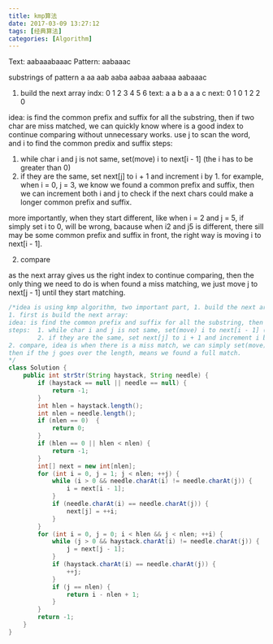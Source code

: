 ```yaml
---
title: kmp算法
date: 2017-03-09 13:27:12
tags: [经典算法]
categories: [Algorithm]
---
```

Text: aabaaabaaac
Pattern: aabaaac

substrings of pattern
a
aa
aab
aaba
aabaa
aabaaa
aabaaac

1. build the next array
indx: 0 1 2 3 4 5 6
text: a a b a a a c
next: 0 1 0 1 2 2 0

idea: is find the common prefix and suffix for all the substring, then if two char are miss matched, we can quickly know where is a good index to continue comparing without unnecessary works.
use j to scan the word, and i to find the common predix and suffix
steps:  
1. while char i and j is not same, set(move) i to next[i - 1] (the i has to be greater than 0)
2. if they are the same, set next[j] to i + 1 and increment i by 1. 
for example, when i = 0, j = 3, we know we found a common prefix and suffix, then we can increment both i and j to check if the next chars could make a longer common prefix and suffix.

more importantly, when they start different, like when i = 2 and j = 5, if simply set i to 0, will be wrong, bacause when i2 and j5 is different, there sill may be some common prefix and suffix in front, the right way is moving i to next[i - 1].

2. compare

as the next array gives us the right index to continue comparing, then the only thing we need to do is when found a miss matching, we just move j to next[j - 1] until they start matching.

```java
/*idea is using kmp algorithm, two important part, 1. build the next array. 2. compare
1. first is build the next array: 
idea: is find the common prefix and suffix for all the substring, then if two char are miss matched, we can quickly know where is a good index to continue comparing without unnecessary works.
steps:  1. while char i and j is not same, set(move) i to next[i - 1] (the i has to be greater than 0)
        2. if they are the same, set next[j] to i + 1 and increment i by 1. 
2. compare, idea is when there is a miss match, we can simply set(move) j to next[j - 1] to continue, otherwise, we can just keep moving both i and j and compare.
then if the j goes over the length, means we found a full match.
*/
class Solution {
    public int strStr(String haystack, String needle) {
        if (haystack == null || needle == null) {
            return -1;
        }
        int hlen = haystack.length();
        int nlen = needle.length();
        if (nlen == 0)  {
            return 0;
        }
        if (hlen == 0 || hlen < nlen) {
            return -1;
        }
        int[] next = new int[nlen];
        for (int i = 0, j = 1; j < nlen; ++j) {
            while (i > 0 && needle.charAt(i) != needle.charAt(j)) {
                i = next[i - 1];
            }
            if (needle.charAt(i) == needle.charAt(j)) {
                next[j] = ++i;
            }
        }
        for (int i = 0, j = 0; i < hlen && j < nlen; ++i) {
            while (j > 0 && haystack.charAt(i) != needle.charAt(j)) {
                j = next[j - 1]; 
            }
            if (haystack.charAt(i) == needle.charAt(j)) {
                ++j;
            }
            if (j == nlen) {
                return i - nlen + 1;
            }
        }
        return -1;
    }
}
```